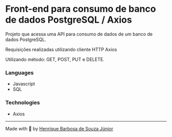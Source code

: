 # Front-end para consumo de banco de dados PostgreSQL / Axios

Projeto que acessa uma API para consumo de dados de um banco de dados PostgreSQL.

Requisições realizadas utilizando cliente HTTP Axios

Utilizando método: GET, POST, PUT e DELETE.

  ### Languages

  * Javascript
  * SQL

  ### Technologies
 * Axios

  ---
 Made with 💙 by [Henrique Barbosa de Souza Júnior](https://github.com/HenriqueBarbosaSJr)